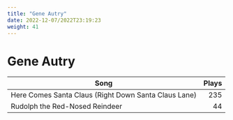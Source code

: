 ```yaml
---
title: "Gene Autry"
date: 2022-12-07/2022T23:19:23
weight: 41
---
```


# Gene Autry

 Song | Plays 
----- | -----:
Here Comes Santa Claus (Right Down Santa Claus Lane) | 235
Rudolph the Red-Nosed Reindeer | 44
